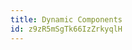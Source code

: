 ```yaml
---
title: Dynamic Components
id: z9zR5mSgTk66IzZrkyqlH
---
```


<link-bookmark href="https://www.youtube.com/watch?v=09n2945JW_0" title="Vue JS 2 Tutorial #28 - Dynamic Components"></link-bookmark>

